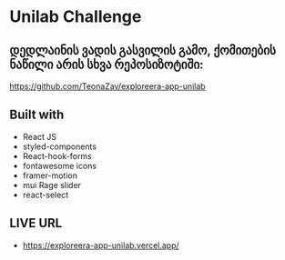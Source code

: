 # Unilab Challenge

## დედლაინის ვადის გასვილის გამო, ქომითების ნაწილი არის სხვა რეპოსიზოტიში:

https://github.com/TeonaZav/exploreera-app-unilab

## Built with

- React JS
- styled-components
- React-hook-forms
- fontawesome icons
- framer-motion
- mui Rage slider
- react-select

## LIVE URL

- https://exploreera-app-unilab.vercel.app/
